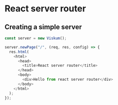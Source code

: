 # React server router

## Creating a simple server

```typescript
const server = new Viskum();

server.newPage("/", (req, res, config) => {
  res.html(
    <html>
      <head>
        <title>React server router</title>
      </head>
      <body>
        <div>Hello from react server router</div>
      </body>
    </html>
  );
});
```
